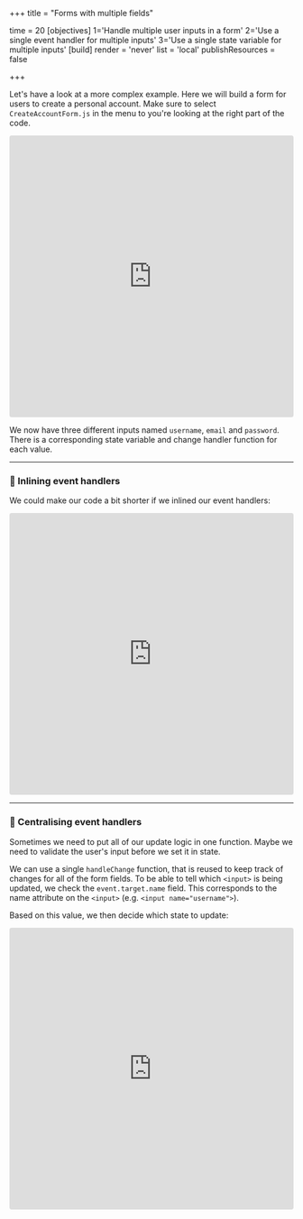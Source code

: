 +++
title = "Forms with multiple fields"

time = 20
[objectives]
    1='Handle multiple user inputs in a form'
    2='Use a single event handler for multiple inputs'
    3='Use a single state variable for multiple inputs'
[build]
  render = 'never'
  list = 'local'
  publishResources = false

+++

Let's have a look at a more complex example. Here we will build a form for users to create a personal account. Make sure to select `CreateAccountForm.js` in the menu to you're looking at the right part of the code.

<iframe src="https://codesandbox.io/embed/qy3cd?view=editor&module=%2Fsrc%2Fcreateaccountform.js&hidenavigation=1"
     style="width:100%; height: 500px; border:0; border-radius: 4px; overflow:hidden;"
     title="Controlled Component with multiple fields"
     allow="accelerometer; ambient-light-sensor; camera; encrypted-media; geolocation; gyroscope; hid; microphone; midi; payment; usb; vr; xr-spatial-tracking"
     sandbox="allow-forms allow-modals allow-popups allow-presentation allow-same-origin allow-scripts"
   ></iframe>

We now have three different inputs named `username`, `email` and `password`. There is a corresponding state variable and change handler function for each value.

---

### 🧼 Inlining event handlers

We could make our code a bit shorter if we inlined our event handlers:

<iframe src="https://codesandbox.io/embed/1z90l?view=editor&module=%2Fsrc%2Fcreateaccountform.js&hidenavigation=1"
     style="width:100%; height: 500px; border:0; border-radius: 4px; overflow:hidden;"
     title="Controlled Component with centralised handlers"
     allow="accelerometer; ambient-light-sensor; camera; encrypted-media; geolocation; gyroscope; hid; microphone; midi; payment; usb; vr; xr-spatial-tracking"
     sandbox="allow-forms allow-modals allow-popups allow-presentation allow-same-origin allow-scripts"
   ></iframe>

---

### 🧺 Centralising event handlers

Sometimes we need to put all of our update logic in one function. Maybe we need to validate the user's input before we set it in state.

We can use a single `handleChange` function, that is reused to keep track of changes for all of the form fields. To be able to tell which `<input>` is being updated, we check the `event.target.name` field. This corresponds to the name attribute on the `<input>` (e.g. `<input name="username">`).

Based on this value, we then decide which state to update:

<iframe src="https://codesandbox.io/embed/1z90l?view=editor&hidenavigation=1"
     style="width:100%; height: 500px; border:0; border-radius: 4px; overflow:hidden;"
     title="Controlled Component with centralised handlers"
     allow="accelerometer; ambient-light-sensor; camera; encrypted-media; geolocation; gyroscope; hid; microphone; midi; payment; usb; vr; xr-spatial-tracking"
     sandbox="allow-forms allow-modals allow-popups allow-presentation allow-same-origin allow-scripts"
   ></iframe>
